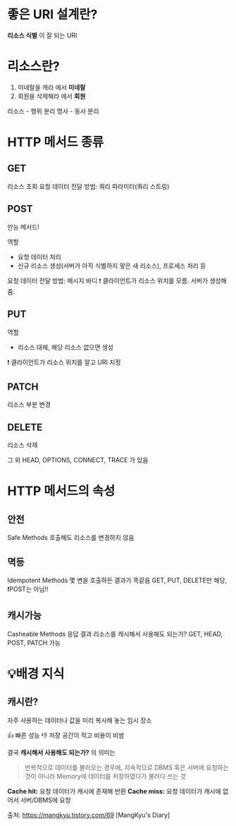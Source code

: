 
# 좋은 URI 설계란?
**리소스 식별** 이 잘 되는 URI

# 리소스란?  

1. 미네랄을 캐라 에서 **미네랄**  
2. 회원을 삭제해라 에서 **회원**

리소스 - 행위 분리
명사 - 동사 분리

# HTTP 메서드 종류
## GET 
리소스 조회
요청 데이터 전달 방법: 쿼리 파라미터(쿼리 스트링)

## POST
만능 메서드!  

역할
- 요청 데이터 처리
- 신규 리소스 생성(서버가 아직 식별하지 앟은 새 리소스), 프로세스 처리 등  

요청 데이터 전달 방법: 메시지 바디
❗ 클라이언트가 리소스 위치를 모름. 서버가 생성해 줌.
## PUT
역할
- 리소스 대체, 해당 리소스 없으면 생성  

❗ 클라이언트가 리소스 위치를 알고 URI 지정

## PATCH
리소스 부분 변경

## DELETE
리소스 삭제

그 외 HEAD, OPTIONS, CONNECT, TRACE 가 있음

# HTTP 메서드의 속성
## 안전
Safe Methods
호출해도 리소스를 변경하지 않음

## 멱등
Idempotent Methods
몇 변을 호출하든 결과가 똑같음
GET, PUT, DELETE만 해당, ❗POST는 아님!!

## 캐시가능
Casheable Methods
응답 결과 리소스를 캐시해서 사용해도 되는가?
GET, HEAD, POST, PATCH 가능


# 💡배경 지식
## 캐시란?
자주 사용하는 데이터나 값을 미리 복사해 놓는 임시 장소
>
👍 빠른 성능
👎 저장 공간이 작고 비용이 비쌈


결국 **캐시해서 사용해도 되는가?** 의 의미는 
> 반복적으로 데이터를 불러오는 경우에, 지속적으로 DBMS 혹은 서버에 요청하는 것이 아니라 Memory에 데이터를 저장하였다가 불러다 쓰는 것

**Cache hit:** 요청 데이터가 캐시에 존재해 반환
**Cache miss:** 요청 데이터가 캐시에 없어서 서버/DBMS에 요청

출처: https://mangkyu.tistory.com/69 [MangKyu's Diary]
